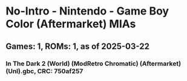 # No-Intro - Nintendo - Game Boy Color (Aftermarket) MIAs
## Games: 1, ROMs: 1, as of 2025-03-22

### In The Dark 2 (World) (ModRetro Chromatic) (Aftermarket) (Unl).gbc, CRC: 750af257
